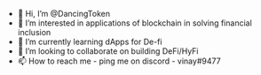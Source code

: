 - 👋 Hi, I’m @DancingToken
- 👀 I’m interested in applications of blockchain in solving financial inclusion 
- 🌱 I’m currently learning dApps for De-fi
- 💞️ I’m looking to collaborate on building DeFi/HyFi
- 📫 How to reach me - ping me on discord - vinay#9477

<!---
DancingToken/DancingToken is a ✨ special ✨ repository because its `README.md` (this file) appears on your GitHub profile.
You can click the Preview link to take a look at your changes.
--->
